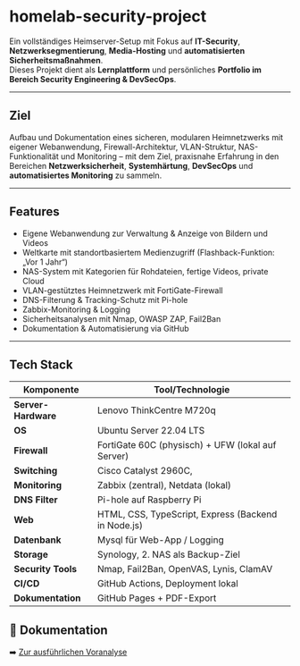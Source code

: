 #  homelab-security-project

Ein vollständiges Heimserver-Setup mit Fokus auf **IT-Security**, **Netzwerksegmentierung**, **Media-Hosting** und **automatisierten Sicherheitsmaßnahmen**.  
Dieses Projekt dient als **Lernplattform** und persönliches **Portfolio im Bereich Security Engineering & DevSecOps**.

---

##  Ziel

Aufbau und Dokumentation eines sicheren, modularen Heimnetzwerks mit eigener Webanwendung, Firewall-Architektur, VLAN-Struktur, NAS-Funktionalität und Monitoring – mit dem Ziel, praxisnahe Erfahrung in den Bereichen **Netzwerksicherheit**, **Systemhärtung**, **DevSecOps** und **automatisiertes Monitoring** zu sammeln.

---

##  Features

- Eigene Webanwendung zur Verwaltung & Anzeige von Bildern und Videos  
- Weltkarte mit standortbasiertem Medienzugriff (Flashback-Funktion: „Vor 1 Jahr“)  
- NAS-System mit Kategorien für Rohdateien, fertige Videos, private Cloud  
- VLAN-gestütztes Heimnetzwerk mit FortiGate-Firewall  
- DNS-Filterung & Tracking-Schutz mit Pi-hole  
- Zabbix-Monitoring & Logging  
- Sicherheitsanalysen mit Nmap, OWASP ZAP, Fail2Ban  
- Dokumentation & Automatisierung via GitHub

---

##  Tech Stack

| Komponente       | Tool/Technologie                                    |
|------------------|-----------------------------------------------------|
| **Server-Hardware** | Lenovo ThinkCentre M720q                         |
| **OS**           | Ubuntu Server 22.04 LTS                             |
| **Firewall**     | FortiGate 60C (physisch) + UFW (lokal auf Server)   |
| **Switching**    | Cisco Catalyst 2960C,                               |
| **Monitoring**   | Zabbix (zentral), Netdata (lokal)                   |
| **DNS Filter**   | Pi-hole auf Raspberry Pi                            |
| **Web**          | HTML, CSS, TypeScript, Express (Backend in Node.js) |
| **Datenbank**    | Mysql für Web-App / Logging                         |
| **Storage**      | Synology, 2. NAS als Backup-Ziel                    |
| **Security Tools**| Nmap, Fail2Ban, OpenVAS, Lynis, ClamAV             |
| **CI/CD**        | GitHub Actions, Deployment lokal                    |
| **Dokumentation**| GitHub Pages + PDF-Export                           |


## 📄 Dokumentation

➡️ [Zur ausführlichen Voranalyse](docs/Voranalyse.md)



